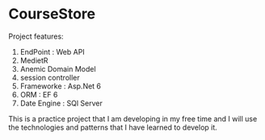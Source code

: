 # CourseStore

Project features:
1)	EndPoint :  Web API
2)	MedietR
3)	Anemic Domain Model
4)	session controller
5)	Frameworke : Asp.Net 6
6)	ORM : EF 6
7)	Date Engine : SQl Server

This is a practice project that I am developing in my free time and I will use the technologies and patterns that I have learned to develop it.
